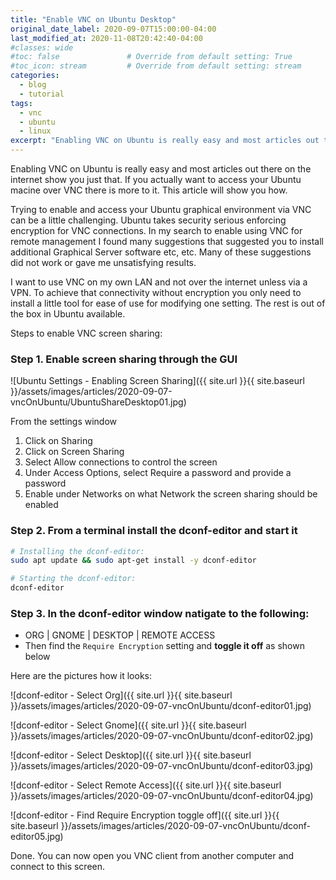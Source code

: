 ```yaml
---
title: "Enable VNC on Ubuntu Desktop"
original_date_label: 2020-09-07T15:00:00-04:00
last_modified_at: 2020-11-08T20:42:40-04:00 
#classes: wide
#toc: false               # Override from default setting: True
#toc_icon: stream         # Override from default setting: stream
categories:
  - blog
  - tutorial
tags:
  - vnc
  - ubuntu
  - linux
excerpt: "Enabling VNC on Ubuntu is really easy and most articles out there on the internet show you just that. If you actually want to access your Ubuntu macine over VNC there is more to it. This article will show you how."
---
```


Enabling VNC on Ubuntu is really easy and most articles out there on the internet show you just that. If you actually want to access your Ubuntu macine over VNC there is more to it. This article will show you how.

Trying to enable and access your Ubuntu graphical environment via VNC can be a little challenging. Ubuntu takes security serious enforcing encryption for VNC connections. In my search to enable using VNC for remote management I found many suggestions that suggested you to install additional Graphical Server software etc, etc. Many of these suggestions did not work or gave me unsatisfying results.

I want to use VNC on my own LAN and not over the internet unless via a VPN. To achieve that connectivity without encryption you only need to install a little tool for ease of use for modifying one setting. The rest is out of the box in Ubuntu available.

Steps to enable VNC screen sharing:

### Step 1. Enable screen sharing through the GUI

![Ubuntu Settings - Enabling Screen Sharing]({{ site.url }}{{ site.baseurl }}/assets/images/articles/2020-09-07-vncOnUbuntu/UbuntuShareDesktop01.jpg)

From the settings window

1.  Click on Sharing
2.  Click on Screen Sharing
3.  Select Allow connections to control the screen
4.  Under Access Options, select Require a password and provide a password
5.  Enable under Networks on what Network the screen sharing should be enabled

### Step 2. From a terminal install the dconf-editor and start it

```bash
# Installing the dconf-editor:
sudo apt update && sudo apt-get install -y dconf-editor

# Starting the dconf-editor:
dconf-editor
```

### Step 3. In the dconf-editor window natigate to the following:

* ORG | GNOME | DESKTOP | REMOTE ACCESS
* Then find the `Require Encryption` setting and **toggle it off** as shown below

Here are the pictures how it looks:

![dconf-editor - Select Org]({{ site.url }}{{ site.baseurl }}/assets/images/articles/2020-09-07-vncOnUbuntu/dconf-editor01.jpg)

![dconf-editor - Select Gnome]({{ site.url }}{{ site.baseurl }}/assets/images/articles/2020-09-07-vncOnUbuntu/dconf-editor02.jpg)

![dconf-editor - Select Desktop]({{ site.url }}{{ site.baseurl }}/assets/images/articles/2020-09-07-vncOnUbuntu/dconf-editor03.jpg)

![dconf-editor - Select Remote Access]({{ site.url }}{{ site.baseurl }}/assets/images/articles/2020-09-07-vncOnUbuntu/dconf-editor04.jpg)

![dconf-editor - Find Require Encryption toggle off]({{ site.url }}{{ site.baseurl }}/assets/images/articles/2020-09-07-vncOnUbuntu/dconf-editor05.jpg)

Done. You can now open you VNC client from another computer and connect to this screen.